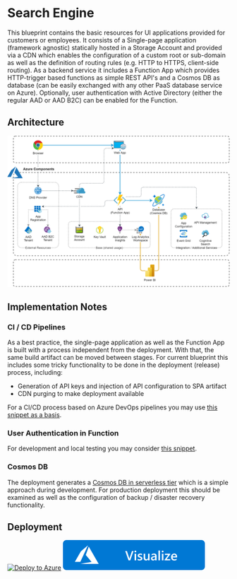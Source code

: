 ﻿# Search Engine
This blueprint contains the basic resources for UI applications provided for customers or employees. It consists of a Single-page application (framework agnostic) statically hosted in a Storage Account and provided via a CDN which enables the configuration of a custom root or sub-domain as well as the definition of routing rules (e.g. HTTP to HTTPS, client-side routing). As a backend service it includes a Function App which provides HTTP-trigger based functions as simple REST API's and a Cosmos DB as database (can be easily exchanged with any other PaaS database service on Azure). Optionally, user authentication with Active Directory (either the regular AAD or AAD B2C) can be enabled for the Function.

## Architecture
![Architecture](./Architecture.png)

## Implementation Notes
### CI / CD Pipelines
As a best practice, the single-page application as well as the Function App is built with a process independent from the deployment. With that, the same build artifact can be moved between stages. For current blueprint this includes some tricky functionality to be done in the deployment (release) process, including:
* Generation of API keys and injection of API configuration to SPA artifact
* CDN purging to make deployment available

For a CI/CD process based on Azure DevOps pipelines you may use [this snippet as a basis](../../Snippets/Pipelines/cascading-ci-cd-pipelines).

### User Authentication in Function
For development and local testing you may consider [this snippet](../../Snippets/csharp/function-user-auth-token-local).

### Cosmos DB
The deployment generates a [Cosmos DB in serverless tier](https://docs.microsoft.com/en-us/azure/cosmos-db/serverless) which is a simple approach during development. For production deployment this should be examined as well as the configuration of backup / disaster recovery functionality.

## Deployment
[![Deploy to Azure](https://aka.ms/deploytoazurebutton)](https://portal.azure.com/#create/Microsoft.Template/uri/https%3A%2F%2Fraw.githubusercontent.com%2Fgaraio%2FAzureRecipes%2Fmaster%2FBlueprints%2Fspa-api-application%2Fazuredeploy.json)
[![Visualize](https://raw.githubusercontent.com/Azure/azure-quickstart-templates/master/1-CONTRIBUTION-GUIDE/images/visualizebutton.svg?sanitize=true)](http://armviz.io/#/?load=https%3A%2F%2Fraw.githubusercontent.com%2Fgaraio%2FAzureRecipes%2Fmaster%2FBlueprints%2Fspa-api-application%2Fazuredeploy.json)